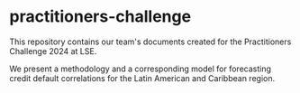# practitioners-challenge
This repository contains our team's documents created for the Practitioners Challenge 2024 at LSE.

We present a methodology and a corresponding model for forecasting credit default correlations for the Latin American and Caribbean region.
